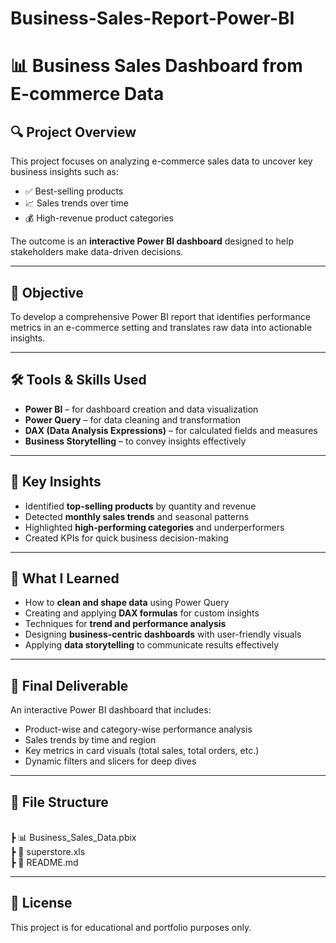 # Business-Sales-Report-Power-BI
# 📊 Business Sales Dashboard from E-commerce Data

## 🔍 Project Overview

This project focuses on analyzing e-commerce sales data to uncover key business insights such as:

- ✅ Best-selling products
- 📈 Sales trends over time
- 💰 High-revenue product categories

The outcome is an **interactive Power BI dashboard** designed to help stakeholders make data-driven decisions.

---

## 🎯 Objective

To develop a comprehensive Power BI report that identifies performance metrics in an e-commerce setting and translates raw data into actionable insights.

---

## 🛠️ Tools & Skills Used

- **Power BI** – for dashboard creation and data visualization  
- **Power Query** – for data cleaning and transformation  
- **DAX (Data Analysis Expressions)** – for calculated fields and measures  
- **Business Storytelling** – to convey insights effectively  

---

## 📌 Key Insights

- Identified **top-selling products** by quantity and revenue  
- Detected **monthly sales trends** and seasonal patterns  
- Highlighted **high-performing categories** and underperformers  
- Created KPIs for quick business decision-making  

---

## 🧠 What I Learned

- How to **clean and shape data** using Power Query  
- Creating and applying **DAX formulas** for custom insights  
- Techniques for **trend and performance analysis**  
- Designing **business-centric dashboards** with user-friendly visuals  
- Applying **data storytelling** to communicate results effectively  

---

## 🏁 Final Deliverable

An interactive Power BI dashboard that includes:

- Product-wise and category-wise performance analysis  
- Sales trends by time and region  
- Key metrics in card visuals (total sales, total orders, etc.)  
- Dynamic filters and slicers for deep dives  

---

## 📁 File Structure
<br>
┣ 📊 Business_Sales_Data.pbix<br>
┣ 📄 superstore.xls<br>
┣ 📄 README.md<br>

---

## 📎 License

This project is for educational and portfolio purposes only.
 
